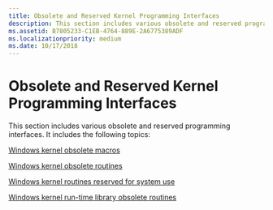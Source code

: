 ```yaml
---
title: Obsolete and Reserved Kernel Programming Interfaces
description: This section includes various obsolete and reserved programming interfaces.
ms.assetid: B7805233-C1EB-4764-889E-2A6775389ADF
ms.localizationpriority: medium
ms.date: 10/17/2018
---
```


# Obsolete and Reserved Kernel Programming Interfaces


This section includes various obsolete and reserved programming interfaces. It includes the following topics:

[Windows kernel obsolete macros](compute-pages-spanned.md)

[Windows kernel obsolete routines](mmcreatemdl.md)

[Windows kernel routines reserved for system use](ioacquireremovelockex.md)

[Windows kernel run-time library obsolete routines](rtlenlargedintegermultiply.md)

 

 




